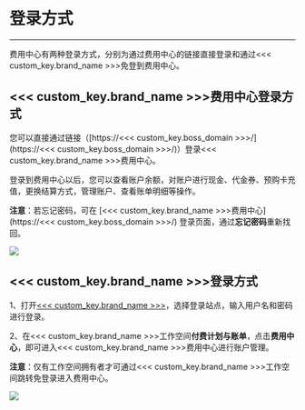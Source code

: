 # 登录方式
---

费用中心有两种登录方式，分别为通过费用中心的链接直接登录和通过<<< custom_key.brand_name >>>免登到费用中心。

## <<< custom_key.brand_name >>>费用中心登录方式

您可以直接通过链接（[https://<<< custom_key.boss_domain >>>/](https://<<< custom_key.boss_domain >>>/)）登录<<< custom_key.brand_name >>>费用中心。

登录到费用中心以后，您可以查看账户余额，对账户进行现金、代金券、预购卡充值，更换结算方式，管理账户、查看账单明细等操作。

**注意**：若忘记密码，可在 [<<< custom_key.brand_name >>>费用中心](https://<<< custom_key.boss_domain >>>/) 登录页面，通过**忘记密码**重新找回。

![](img/3.billing_cost_1.png)

## <<< custom_key.brand_name >>>登录方式

1、打开[<<< custom_key.brand_name >>>](https://auth.guance.com/login/pwd)，选择登录站点，输入用户名和密码进行登录。

2、在<<< custom_key.brand_name >>>工作空间**付费计划与账单**，点击**费用中心**，即可进入<<< custom_key.brand_name >>>费用中心进行账户管理。

**注意**：仅有工作空间拥有者才可通过<<< custom_key.brand_name >>>工作空间跳转免登录进入费用中心。

![](img/3.billing_cost_2.png)
